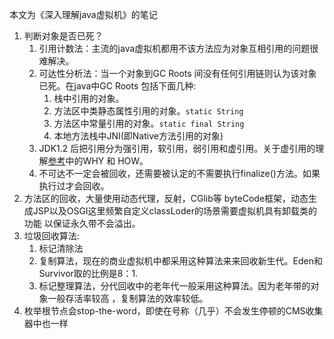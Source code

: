 本文为《深入理解java虚拟机》的笔记    
1. 判断对象是否已死？   
    1. 引用计数法：主流的java虚拟机都用不该方法应为对象互相引用的问题很难解决。  
    1. 可达性分析法：当一个对象到GC Roots 间没有任何引用链则认为该对象已死。在java中GC Roots 包括下面几种:    
        1. 栈中引用的对象。  
        1. 方法区中类静态属性引用的对象。`static String`   
        1. 方法区中常量引用的对象。`static final String`   
        1. 本地方法栈中JNI(即Native方法引用的对象)   
    1. JDK1.2 后把引用分为强引用，软引用，弱引用和虚引用。关于虚引用的理解[参考](http://www.importnew.com/21206.html)中的WHY 和 HOW。   
    1. 不可达不一定会被回收，还需要被认定的不需要执行finalize()方法。如果执行过才会回收。   
 1. 方法区的回收，大量使用动态代理，反射，CGlib等 byteCode框架，动态生成JSP以及OSGI这里频繁自定义classLoder的场景需要虚拟机具有卸载类的功能
 以保证永久带不会溢出。  
 1. 垃圾回收算法:
    1. 标记清除法  
    1. 复制算法，现在的商业虚拟机中都采用这种算法来来回收新生代。Eden和Survivor取的比例是8：1.  
    1. 标记整理算法，分代回收中的老年代一般采用这种算法。因为老年带的对象一般存活率较高 ，复制算法的效率较低。   
 1. 枚举根节点会stop-the-word，即使在号称（几乎）不会发生停顿的CMS收集器中也一样
        
        
